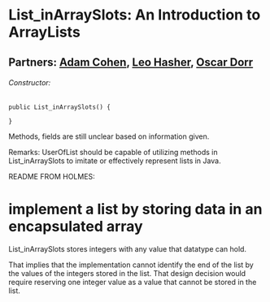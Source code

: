 # List_inArraySlots: An Introduction to ArrayLists
## Partners: [Adam Cohen](https://github.com/AdamCohen0), [Leo Hasher](https://github.com/lrhasher), [Oscar Dorr](https://github.com/OscarDorr)
###### Constructor: 
    public List_inArraySlots() {
    
    }
    
Methods, fields are still unclear based on information given.
    
Remarks: UserOfList should be capable of utilizing methods in List_inArraySlots to
imitate or effectively represent lists in Java.

README FROM HOLMES:
# implement a list by storing data in an encapsulated array

List_inArraySlots stores integers with any value that datatype can hold.

That implies that the implementation cannot identify the end of the list
by the values of the integers stored in the list. That design decision
would require reserving one integer value as a value that cannot be
stored in the list.
